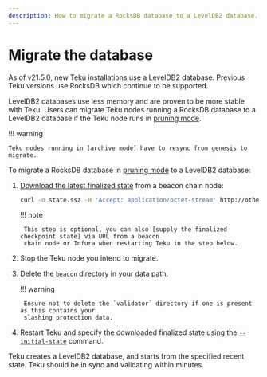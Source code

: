 ```yaml
---
description: How to migrate a RocksDB database to a LevelDB2 database.
---
```


# Migrate the database

As of v21.5.0, new Teku installations use a LevelDB2 database. Previous Teku versions use
RocksDB which continue to be supported.

LevelDB2 databases use less memory and are proven to be more stable with Teku. Users can migrate
Teku nodes running a RocksDB database to a LevelDB2 database if the Teku node runs in [pruning mode].

!!! warning

    Teku nodes running in [archive mode] have to resync from genesis to migrate.

To migrate a RocksDB database in [pruning mode] to a LevelDB2 database:

1. [Download the latest finalized state] from a beacon chain node:

    ```bash
    curl -o state.ssz -H 'Accept: application/octet-stream' http://other-node:5051/eth/v1/debug/beacon/states/finalized
    ```

    !!! note

        This step is optional, you can also [supply the finalized checkpoint state] via URL from a beacon
        chain node or Infura when restarting Teku in the step below.

1. Stop the Teku node you intend to migrate.

1. Delete the `beacon` directory in your
    [data path](../Reference/CLI/CLI-Syntax.md#data-base-path-data-path).

    !!! warning

        Ensure not to delete the `validator` directory if one is present as this contains your
        slashing protection data.

1. Restart Teku and specify the downloaded finalized state using the
    [`--initial-state`](../Reference/CLI/CLI-Syntax.md#initial-state) command.

Teku creates a LevelDB2 database, and starts from the specified recent state. Teku should be in
sync and validating within minutes.

<!-- links -->
[Download the latest finalized state]: https://consensys.github.io/teku/#operation/getEthV1DebugBeaconStatesWithState_id
[pruning mode]: ../Reference/CLI/CLI-Syntax.md#data-storage-mode
[archive mode]: ../Reference/CLI/CLI-Syntax.md#data-storage-mode
[supply the finalized checkpoint state]: Get-Started/Checkpoint-Start.md
